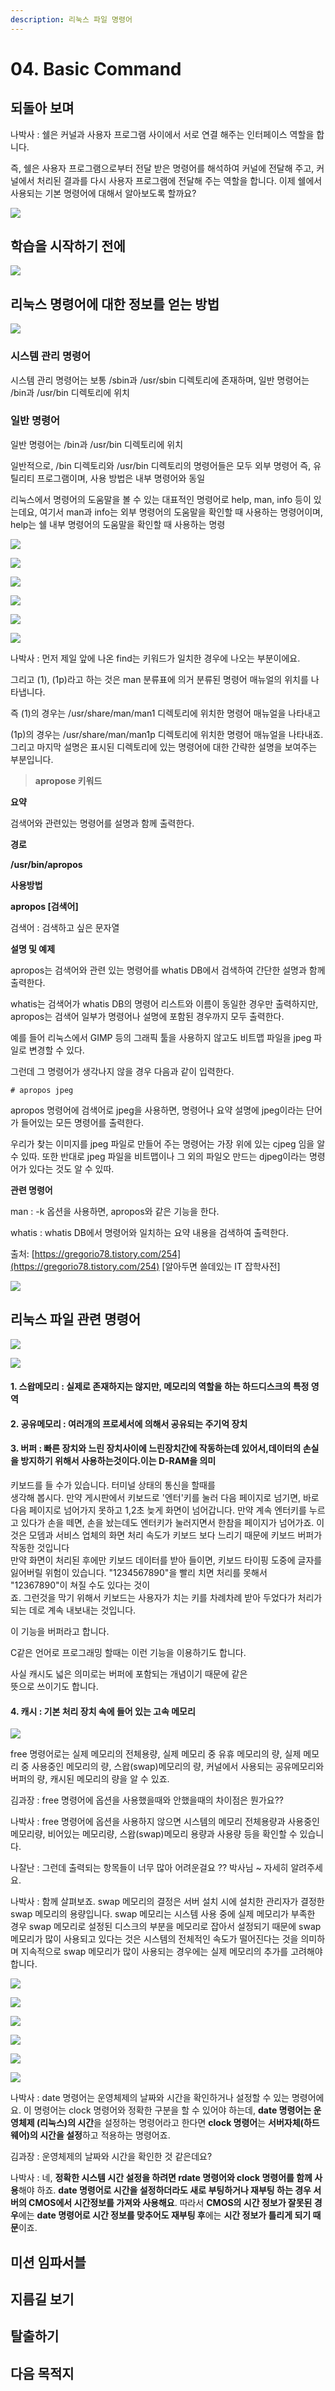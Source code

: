 ```yaml
---
description: 리눅스 파일 명령어
---
```


# 04. Basic Command

##  되돌아 보며 

나박사 : 쉘은 커널과 사용자 프로그램 사이에서 서로 연결 해주는 인터페이스 역할을 합니다. 

즉, 쉘은 사용자 프로그램으로부터 전달 받은 명령어를 해석하여 커널에 전달해 주고, 커널에서 처리된 결과를 다시 사용자 프로그램에 전달해 주는 역할을 합니다. 이제 쉘에서 사용되는 기본 명령어에 대해서 알아보도록 할까요?

![](../../../.gitbook/assets/image%20%28632%29.png)

##  학습을 시작하기 전에 

![](../../../.gitbook/assets/image%20%28614%29.png)

##  리눅스 명령어에 대한 정보를 얻는 방법

![](../../../.gitbook/assets/image%20%28616%29.png)

###  시스템 관리 명령어 

시스템 관리 명령어는 보통 /sbin과 /usr/sbin 디렉토리에 존재하며, 일반 명령어는 /bin과 /usr/bin 디렉토리에 위치

### 일반 명령어 

일반 명령어는 /bin과 /usr/bin 디렉토리에 위치



일반적으로, /bin 디렉토리와 /usr/bin 디렉토리의 명령어들은 모두 외부 명령어 즉, 유틸리티 프로그램이며, 사용 방법은 내부 명령어와 동일



리눅스에서 명령어의 도움말을 볼 수 있는 대표적인 명령어로 help, man, info 등이 있는데요, 여기서 man과 info는 외부 명령어의 도움말을 확인할 때 사용하는 명령어이며, help는 쉘 내부 명령어의 도움말을 확인할 때 사용하는 명령



![](../../../.gitbook/assets/image%20%28592%29.png)

![](../../../.gitbook/assets/image%20%28630%29.png)



![](../../../.gitbook/assets/image%20%28617%29.png)

![](../../../.gitbook/assets/image%20%28582%29.png)

![](../../../.gitbook/assets/image%20%28603%29.png)

![](../../../.gitbook/assets/image%20%28640%29.png)

나박사 : 먼저 제일 앞에 나온 find는 키워드가 일치한 경우에 나오는 부분이에요. 

그리고 \(1\), \(1p\)라고 하는 것은 man 분류표에 의거 분류된 명령어 매뉴얼의 위치를 나타냅니다. 

즉 \(1\)의 경우는 /usr/share/man/man1 디렉토리에 위치한 명령어 매뉴얼을 나타내고 

\(1p\)의 경우는 /usr/share/man/man1p 디렉토리에 위치한 명령어 매뉴얼을 나타내죠. 그리고 마지막 설명은 표시된 디렉토리에 있는 명령어에 대한 간략한 설명을 보여주는 부분입니다.





> **apropose 키워드**

**요약**

검색어와 관련있는 명령어를 설명과 함께 출력한다.

**경로**

**/usr/bin/apropos**

**사용방법**

**apropos \[검색어\]**

검색어 : 검색하고 싶은 문자열

**설명 및 예제**

apropos는 검색어와 관련 있는 명령어를 whatis DB에서 검색하여 간단한 설명과 함께 출력한다.

whatis는 검색어가 whatis DB의 명령어 리스트와 이름이 동일한 경우만 출력하지만, apropos는 검색어 일부가 명령어나 설명에 포함된 경우까지 모두 출력한다.

예를 들어 리눅스에서 GIMP 등의 그래픽 툴을 사용하지 않고도 비트맵 파일을 jpeg 파일로 변경할 수 있다.

그런데 그 명령어가 생각나지 않을 경우 다음과 같이 입력한다.

```text
# apropos jpeg
```

apropos 명령어에 검색어로 jpeg을 사용하면, 명령어나 요약 설명에 jpeg이라는 단어가 들어있는 모든 명령어를 출력한다.  


우리가 찾는 이미지를 jpeg 파일로 만들어 주는 명령어는 가장 위에 있는 cjpeg 임을 알 수 있따. 또한 반대로 jpeg 파일을 비트맵이나 그 외의 파일오 만드는 djpeg이라는 명령어가 있다는 것도 알 수 있따.

**관련 명령어**

man : -k 옵션을 사용하면, apropos와 같은 기능을 한다.

whatis : whatis DB에서 명령어와 일치하는 요약 내용을 검색하여 출력한다.  
  
출처: [https://gregorio78.tistory.com/254](https://gregorio78.tistory.com/254) \[알아두면 쓸데있는 IT 잡학사전\]





![](../../../.gitbook/assets/image%20%28600%29.png)





##  리눅스 파일 관련 명령어



![](../../../.gitbook/assets/image%20%28586%29.png)

![](../../../.gitbook/assets/image%20%28653%29.png)

#### 

####  1. 스왑메모리 : 실제로 존재하지는 않지만, 메모리의 역할을 하는 하드디스크의 특정 영역 

#### 2. 공유메모리 : 여러개의 프로세서에 의해서 공유되는 주기억 장치 



#### 3. 버퍼 :  빠른 장치와 느린 장치사이에 느린장치간에 작동하는데 있어서,데이터의 손실을 방지하기 위해서 사용하는것이다.이는 D-RAM을 의미

키보드를 들 수가 있습니다. 터미널 상태의 통신을 할때를  
생각해 봅시다. 만약 게시판에서 키보드로 '엔터'키를 눌러 다음 페이지로 넘기면, 바로 다음 페이지로  넘어가지 못하고 1,2초 늦게 화면이 넘어갑니다. 만약 계속 엔터키를 누르고 있다가 손을 떼면, 손을 놨는데도 엔터키가 눌러지면서 한참을 페이지가 넘어가죠. 이것은 모뎀과 서비스 업체의 화면 처리 속도가 키보드 보다 느리기 때문에 키보드 버퍼가 작동한 것입니다  
만약 화면이 처리된 후에만 키보드 데이터를 받아 들이면, 키보드 타이핑 도중에 글자를 잃어버릴 위험이 있습니다. "1234567890"을 빨리 치면 처리를 못해서 "12367890"이 쳐질 수도 있다는 것이  
죠. 그런것을 막기 위해서 키보드는 사용자가 치는 키를 차례차례 받아 두었다가 처리가 되는 데로 계속 내보내는 것입니다.

이 기능을 버퍼라고 합니다.

C같은 언어로 프로그래밍 할때는 이런 기능을 이용하기도 합니다.

사실 캐시도 넓은 의미로는 버퍼에 포함되는 개념이기 때문에 같은  
뜻으로 쓰이기도 합니다.



#### 4. 캐시 :  기본 처리 장치 속에 들어 있는 고속 메모리



![](../../../.gitbook/assets/image%20%28604%29.png)

free 명령어로는 실제 메모리의 전체용량, 실제 메모리 중 유휴 메모리의 량, 실제 메모리 중 사용중인 메모리의 량, 스왑\(swap\)메모리의 량, 커널에서 사용되는 공유메모리와 버퍼의 량, 캐시된 메모리의 량을 알 수 있죠. 

김과장 : free 명령어에 옵션을 사용했을때와 안했을때의 차이점은 뭔가요?? 

나박사 : free 명령어에 옵션을 사용하지 않으면 시스템의 메모리 전체용량과 사용중인 메모리량, 비어있는 메모리량, 스왑\(swap\)메모리 용량과 사용량 등을 확인할 수 있습니다. 

나잘난 : 그런데 출력되는 항목들이 너무 많아 어려운걸요 ?? 박사님 ~ 자세히 알려주세요. 

나박사 : 함께 살펴보죠. swap 메모리의 결정은 서버 설치 시에 설치한 관리자가 결정한 swap 메모리의 용량입니다. swap 메모리는 시스템 사용 중에 실제 메모리가 부족한 경우 swap 메모리로 설정된 디스크의 부분을 메모리로 잡아서 설정되기 때문에 swap 메모리가 많이 사용되고 있다는 것은 시스템의 전체적인 속도가 떨어진다는 것을 의미하며 지속적으로 swap 메모리가 많이 사용되는 경우에는 실제 메모리의 추가를 고려해야 합니다.



![](../../../.gitbook/assets/image%20%28637%29.png)



![](../../../.gitbook/assets/image%20%28588%29.png)

![](../../../.gitbook/assets/image%20%28609%29.png)

![](../../../.gitbook/assets/image%20%28581%29.png)



![](../../../.gitbook/assets/image%20%28601%29.png)

![](../../../.gitbook/assets/image%20%28619%29.png)

나박사 : date 명령어는 운영체제의 날짜와 시간을 확인하거나 설정할 수 있는 명령어에요. 이 명령어는 clock 명령어와 정확한 구분을 할 수 있어야 하는데, **date 명령어는 운영체제 \(리눅스\)의 시간**을 설정하는 명령어라고 한다면 **clock 명령어**는 **서버자체\(하드웨어\)의 시간을 설정**하고 적용하는 명령어죠.

김과장 : 운영체제의 날짜와 시간을 확인한 것 같은데요?

나박사 : 네, **정확한 시스템 시간 설정을 하려면 rdate 명령어와 clock 명령어를 함께 사용**해야 하죠. **date 명령어로 시간을 설정하더라도 새로 부팅하거나 재부팅 하는 경우 서버의 CMOS에서 시간정보를 가져와 사용해요**. 따라서 **CMOS의 시간 정보가 잘못된 경우**에는 **date 명령어로 시간 정보를 맞추어도 재부팅 후**에는 **시간 정보가 틀리게 되기 때문**이죠.

##  미션 임파서블 

##  지름길 보기 

##  탈출하기 

## 다음 목적지 

## 

